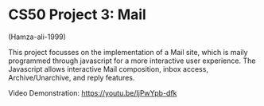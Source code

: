 # CS50 Project 3: Mail
(Hamza-ali-1999)

This project focusses on the implementation of a Mail site, which is maily programmed through javascript for a more interactive user experience. The Javascript allows interactive Mail composition, inbox access, Archive/Unarchive, and reply features.

Video Demonstration: https://youtu.be/IjPwYpb-dfk
